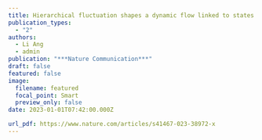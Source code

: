 ```yaml
---
title: Hierarchical fluctuation shapes a dynamic flow linked to states of consciousness
publication_types:
  - "2"
authors:
  - Li Ang
  - admin
publication: "***Nature Communication***"
draft: false
featured: false
image:
  filename: featured
  focal_point: Smart
  preview_only: false
date: 2023-01-01T07:42:00.000Z

url_pdf: https://www.nature.com/articles/s41467-023-38972-x
---
```

